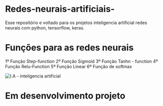 # Redes-neurais-artificiais-
Esse repositório e voltado para os projetos inteligencia artificial redes neurais com python, tensorflow, keras.

# Funções para as redes neurais
1º Função Step-function
2º Função Sigmoid
3º Função Tanhn - function
4º Função Relu-Function
5º Função Linear
6º Função de softmax

![I.A - inteligencia artificial](https://github.com/RafaelGallo/Redes-neurais-artificiais-/blob/master/001.gif)

# Em desenvolvimento projeto
